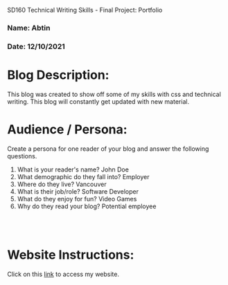 SD160 Technical Writing Skills - Final Project: Portfolio

### Name: Abtin
### Date: 12/10/2021

# Blog Description:

This blog was created to show off some of my skills with css and technical writing. This blog will constantly get updated with new material.

# Audience / Persona:

Create a persona for one reader of your blog and answer the following questions.

1. What is your reader&#39;s name?             John Doe
2. What demographic do they fall into?  Employer
3. Where do they live?                           Vancouver
4. What is their job/role?                        Software Developer
5. What do they enjoy for fun?               Video Games
6. Why do they read your blog?             Potential employee



<br>
<br>



# Website Instructions:

Click on this [link](https://abtin-r.github.io/TechWri//finalcopy/index.html
) to access my website.